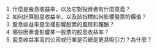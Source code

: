 

1. 什麼是股息收益率，以及它對投資者有什麼意義？
2. 如何計算股息收益率，以及該指標如何影響股票的價值？
3. 股息收益率是怎樣影響股票的風險和報酬？
4. 哪些因素會影響某一股票的股息收益率？
5. 股息收益率高的公司或行業是否總是更具吸引力？為什麼？